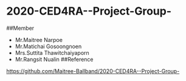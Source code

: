 # 2020-CED4RA--Project-Group-

##Member

- Mr.Maitree Narpoe
- Mr.Matichai Gosoongnoen
- Mrs.Suttita Thawitchaiyaporn
- Mr.Rangsit  Nualin
##Reference

<https://github.com/Maitree-Ballband/2020-CED4RA--Project-Group->
